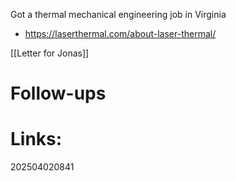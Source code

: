  Got a thermal mechanical engineering job in Virginia  
- https://laserthermal.com/about-laser-thermal/

[[Letter for Jonas]]


# Follow-ups


# Links: 



202504020841
